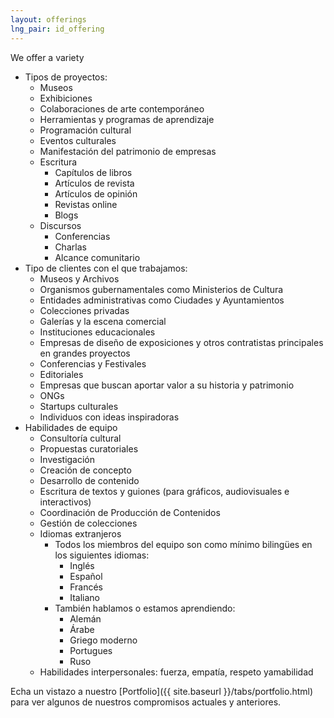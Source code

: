```yaml
---
layout: offerings
lng_pair: id_offering
---
```

We offer a variety

- Tipos de proyectos:
    - Museos
    - Exhibiciones
    - Colaboraciones de arte contemporáneo
    - Herramientas y programas de aprendizaje
    - Programación cultural
    - Eventos culturales
    - Manifestación del patrimonio de empresas
    - Escritura
        - Capítulos de libros
        - Artículos de revista
        - Artículos de opinión
        - Revistas online
        - Blogs
    - Discursos
        - Conferencias 
        - Charlas
        - Alcance comunitario
- Tipo de clientes con el que trabajamos:
    - Museos y Archivos
    - Organismos gubernamentales como Ministerios de Cultura
    - Entidades administrativas como Ciudades y Ayuntamientos
    - Colecciones privadas
    - Galerías y la escena comercial
    - Instituciones educacionales
    - Empresas de diseño de exposiciones y otros contratistas principales en grandes proyectos
    - Conferencias y Festivales
    - Editoriales
    - Empresas que buscan aportar valor a su historia y patrimonio
    - ONGs
    - Startups culturales
    - Individuos con ideas inspiradoras
- Habilidades de equipo
    - Consultoría cultural
    - Propuestas curatoriales
    - Investigación
    - Creación de concepto
    - Desarrollo de contenido
    - Escritura de textos y guiones (para gráficos, audiovisuales e interactivos)
    - Coordinación de Producción de Contenidos
    - Gestión de colecciones
    - Idiomas extranjeros
        - Todos los miembros del equipo son como mínimo bilingües en los siguientes idiomas:
            - Inglés 
            - Español
            - Francés
            - Italiano
        - También hablamos o estamos aprendiendo:
            - Alemán
            - Árabe
            - Griego moderno
            - Portugues
            - Ruso
    - Habilidades interpersonales: fuerza, empatía, respeto y ​​amabilidad 

Echa un vistazo a nuestro [Portfolio]({{ site.baseurl }}/tabs/portfolio.html) para ver algunos de nuestros compromisos actuales y anteriores.
